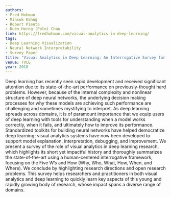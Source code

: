 ```yaml
---
authors:
- Fred Hohman
- Minsuk Kahng
- Robert Pienta
- Duen Horng (Polo) Chau
link: https://fredhohman.com/visual-analytics-in-deep-learning/
tags:
- Deep Learning Visualization
- Neural Network Interpretability
- Survey Paper
title: 'Visual Analytics in Deep Learning: An Interrogative Survey for the Next Frontiers.'
venue: TVCG
year: 2018
---
```

Deep learning has recently seen rapid development and received significant attention due to its state-of-the-art performance on previously-thought hard problems. However, because of the internal complexity and nonlinear structure of deep neural networks, the underlying decision making processes for why these models are achieving such performance are challenging and sometimes mystifying to interpret. As deep learning spreads across domains, it is of paramount importance that we equip users of deep learning with tools for understanding when a model works correctly, when it fails, and ultimately how to improve its performance. Standardized toolkits for building neural networks have helped democratize deep learning; visual analytics systems have now been developed to support model explanation, interpretation, debugging, and improvement. We present a survey of the role of visual analytics in deep learning research, which highlights its short yet impactful history and thoroughly summarizes the state-of-the-art using a human-centered interrogative framework, focusing on the Five W’s and How (Why, Who, What, How, When, and Where). We conclude by highlighting research directions and open research problems. This survey helps researchers and practitioners in both visual analytics and deep learning to quickly learn key aspects of this young and rapidly growing body of research, whose impact spans a diverse range of domains.
